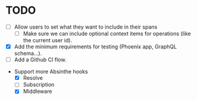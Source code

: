 # TODO

* [ ] Allow users to set what they want to include in their spans
  * [ ] Make sure we can include optional context items for operations (like the current user id).
* [x] Add the minimum requirements for testing (Phoenix app, GraphQL schema...).
* [ ] Add a Github CI flow.
* Support more Absinthe hooks
  * [x] Resolve
  * [ ] Subscription
  * [x] Middleware
